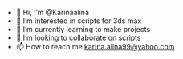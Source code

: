 - 👋 Hi, I’m @Karinaalina
- 👀 I’m interested in scripts for 3ds max
- 🌱 I’m currently learning to make projects
- 💞️ I’m looking to collaborate on scripts
- 📫 How to reach me karina.alina99@yahoo.com

<!---
Karinaalina/Karinaalina is a ✨ special ✨ repository because its `README.md` (this file) appears on your GitHub profile.
You can click the Preview link to take a look at your changes.
--->
